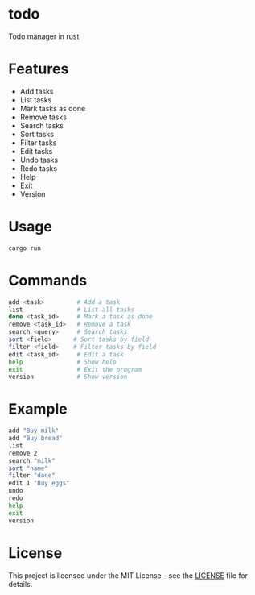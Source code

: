# todo
Todo manager in rust

# Features
- Add tasks
- List tasks
- Mark tasks as done
- Remove tasks
- Search tasks
- Sort tasks
- Filter tasks
- Edit tasks
- Undo tasks
- Redo tasks
- Help
- Exit
- Version

# Usage
```bash
cargo run
```
# Commands
```bash
add <task>         # Add a task
list               # List all tasks
done <task_id>     # Mark a task as done
remove <task_id>   # Remove a task
search <query>     # Search tasks
sort <field>      # Sort tasks by field
filter <field>    # Filter tasks by field
edit <task_id>     # Edit a task
help               # Show help
exit               # Exit the program
version            # Show version
```
# Example
```bash
add "Buy milk"
add "Buy bread"
list
remove 2
search "milk"
sort "name"
filter "done"
edit 1 "Buy eggs"
undo
redo
help
exit
version
```
# License
This project is licensed under the MIT License - see the [LICENSE](LICENSE) file for details.

